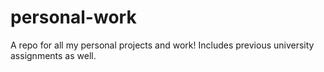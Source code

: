 # personal-work
A repo for all my personal projects and work! Includes previous university assignments as well. 
